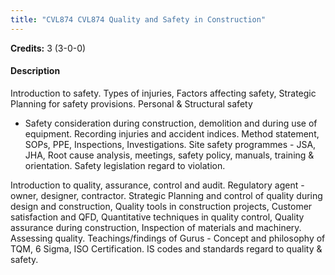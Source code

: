 ```yaml
---
title: "CVL874 CVL874 Quality and Safety in Construction"
---
```

**Credits:** 3 (3-0-0)

#### Description
Introduction to safety. Types of injuries, Factors affecting safety, Strategic Planning for safety provisions. Personal & Structural safety
- Safety consideration during construction, demolition and during use of equipment. Recording injuries and accident indices. Method statement, SOPs, PPE, Inspections, Investigations. Site safety programmes - JSA, JHA, Root cause analysis, meetings, safety policy, manuals, training & orientation. Safety legislation regard to violation.

Introduction to quality, assurance, control and audit. Regulatory agent - owner, designer, contractor. Strategic Planning and control of quality during design and construction, Quality tools in construction projects, Customer satisfaction and QFD, Quantitative techniques in quality control, Quality assurance during construction, Inspection of materials and machinery. Assessing quality. Teachings/findings of Gurus - Concept and philosophy of TQM, 6 Sigma, ISO Certification. IS codes and standards regard to quality & safety.